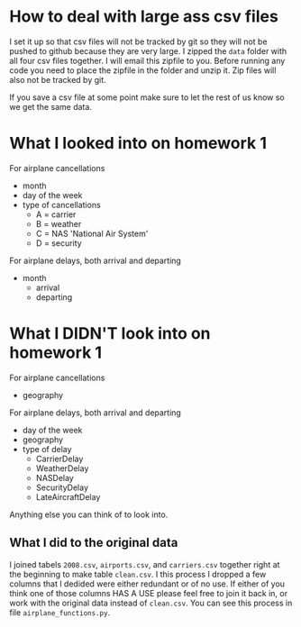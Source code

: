 # How to deal with large ass csv files
I set it up so that csv files will not be tracked by git so they will not be pushed to github because they are very large. I zipped the `data` folder with all four csv files together. I will email this zipfile to you. Before running any code you need to place the zipfile in the folder and unzip it. Zip files will also not be tracked by git.

If you save a csv file at some point make sure to let the rest of us know so we get the same data.

# What I looked into on homework 1
For airplane cancellations
- month
- day of the week
- type of cancellations
  - A = carrier
  - B = weather
  - C = NAS 'National Air System'
  - D = security

For airplane delays, both arrival and departing
- month
  - arrival
  - departing

# What I DIDN'T look into on homework 1
For airplane cancellations
- geography

For airplane delays, both arrival and departing
- day of the week
- geography
- type of delay
  - CarrierDelay
  - WeatherDelay
  - NASDelay
  - SecurityDelay
  - LateAircraftDelay

Anything else you can think of to look into.

## What I did to the original data
I joined tabels `2008.csv`, `airports.csv`, and `carriers.csv` together right at the beginning to make table `clean.csv`. I this process I dropped a few columns that I dedided were either redundant or of no use. If either of you think one of those columns HAS A USE please feel free to join it back in, or work with the original data instead of `clean.csv`. You can see this process in file `airplane_functions.py`.
